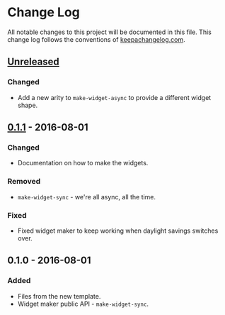 # Change Log
All notable changes to this project will be documented in this file. This change log follows the conventions of [keepachangelog.com](http://keepachangelog.com/).

## [Unreleased]
### Changed
- Add a new arity to `make-widget-async` to provide a different widget shape.

## [0.1.1] - 2016-08-01
### Changed
- Documentation on how to make the widgets.

### Removed
- `make-widget-sync` - we're all async, all the time.

### Fixed
- Fixed widget maker to keep working when daylight savings switches over.

## 0.1.0 - 2016-08-01
### Added
- Files from the new template.
- Widget maker public API - `make-widget-sync`.

[Unreleased]: https://github.com/your-name/jazz/compare/0.1.1...HEAD
[0.1.1]: https://github.com/your-name/jazz/compare/0.1.0...0.1.1

